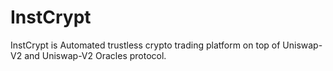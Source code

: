# InstCrypt

InstCrypt is Automated trustless crypto trading platform on top of Uniswap-V2 and Uniswap-V2 Oracles protocol.